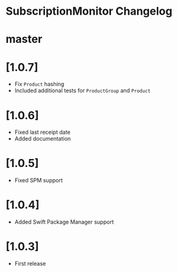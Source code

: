 SubscriptionMonitor Changelog
=============================

# master

# [1.0.7]
 - Fix `Product` hashing
 - Included additional tests for `ProductGroup` and `Product`

# [1.0.6]
 
 - Fixed last receipt date
 - Added documentation

# [1.0.5]
 
 - Fixed SPM support

# [1.0.4]

 - Added Swift Package Manager support

# [1.0.3]

 - First release

